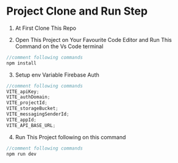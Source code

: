 # Project Clone and Run Step

1. At First Clone This Repo

 <!-- <img src="https://i.postimg.cc/C1vK1D4H/shopcli1.png" alt="" /> -->

2. Open This Project on Your Favourite Code Editor and Run This Command on the Vs Code terminal

```js
//comment following commands
npm install
```

3. Setup env Variable Firebase Auth

```js
//comment following commands
VITE_apiKey;
VITE_authDomain;
VITE_projectId;
VITE_storageBucket;
VITE_messagingSenderId;
VITE_appId;
VITE_API_BASE_URL;
```

4. Run This Project following on this command

```js
//comment following commands
npm run dev
```
